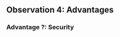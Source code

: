 ## Observation 4: Advantages  

### Advantage ?: Security  

<!-- By the nature of ownership, business owners and the like are positively incentivized to utilize private surveillance on their own premises, as crime deterrent or even to catch a ~~killer~~ burglar, should the situation arise. Surveillance cameras are fairly cheap ?cite ?source, which is why most businesses, especially in larger cities (where crime is higher) employ their use. -->
